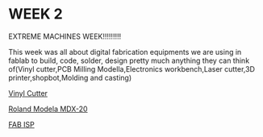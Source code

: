 # WEEK 2

EXTREME MACHINES WEEK!!!!!!!!!

This week was all about digital fabrication equipments we are using in fablab to build, code, solder, design pretty much anything they can think of(Vinyl cutter,PCB Milling Modella,Electronics workbench,Laser cutter,3D printer,shopbot,Molding and casting)


[Vinyl Cutter](week2-1.html)


[Roland Modela MDX-20](week2_2.html)


[FAB ISP](week2_3.html)





    



